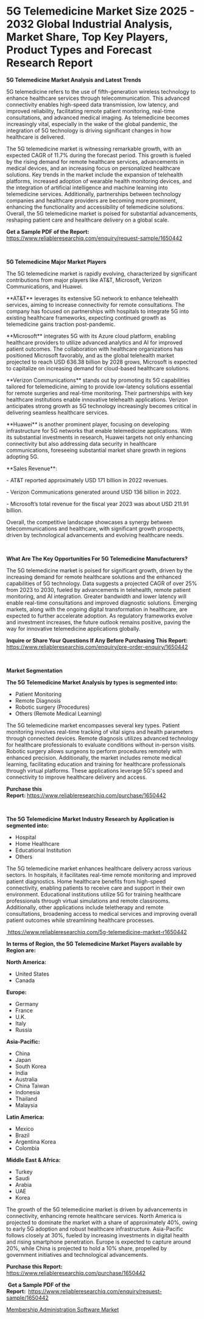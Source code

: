 <p><h1>5G Telemedicine Market Size 2025 - 2032 Global Industrial Analysis, Market Share, Top Key Players, Product Types and Forecast Research Report</h1></p><p><strong>5G Telemedicine Market Analysis and Latest Trends</strong></p>
<p><p>5G telemedicine refers to the use of fifth-generation wireless technology to enhance healthcare services through telecommunication. This advanced connectivity enables high-speed data transmission, low latency, and improved reliability, facilitating remote patient monitoring, real-time consultations, and advanced medical imaging. As telemedicine becomes increasingly vital, especially in the wake of the global pandemic, the integration of 5G technology is driving significant changes in how healthcare is delivered.</p><p>The 5G telemedicine market is witnessing remarkable growth, with an expected CAGR of 11.7% during the forecast period. This growth is fueled by the rising demand for remote healthcare services, advancements in medical devices, and an increasing focus on personalized healthcare solutions. Key trends in the market include the expansion of telehealth platforms, increased adoption of wearable health monitoring devices, and the integration of artificial intelligence and machine learning into telemedicine services. Additionally, partnerships between technology companies and healthcare providers are becoming more prominent, enhancing the functionality and accessibility of telemedicine solutions. Overall, the 5G telemedicine market is poised for substantial advancements, reshaping patient care and healthcare delivery on a global scale.</p></p>
<p><strong>Get a Sample PDF of the Report:&nbsp;</strong> <a href="https://www.reliableresearchiq.com/enquiry/request-sample/1650442?utm_campaign=3283&utm_medium=2&utm_source=Github&utm_content=ia&utm_term=09032025&utm_id=5g-telemedicine">https://www.reliableresearchiq.com/enquiry/request-sample/1650442</a></p>
<p>&nbsp;</p>
<p><strong>5G Telemedicine Major Market Players</strong></p>
<p><p>The 5G telemedicine market is rapidly evolving, characterized by significant contributions from major players like AT&T, Microsoft, Verizon Communications, and Huawei. </p><p>**AT&T** leverages its extensive 5G network to enhance telehealth services, aiming to increase connectivity for remote consultations. The company has focused on partnerships with hospitals to integrate 5G into existing healthcare frameworks, expecting continued growth as telemedicine gains traction post-pandemic.</p><p>**Microsoft** integrates 5G with its Azure cloud platform, enabling healthcare providers to utilize advanced analytics and AI for improved patient outcomes. The collaboration with healthcare organizations has positioned Microsoft favorably, and as the global telehealth market projected to reach USD 636.38 billion by 2028 grows, Microsoft is expected to capitalize on increasing demand for cloud-based healthcare solutions.</p><p>**Verizon Communications** stands out by promoting its 5G capabilities tailored for telemedicine, aiming to provide low-latency solutions essential for remote surgeries and real-time monitoring. Their partnerships with key healthcare institutions enable innovative telehealth applications. Verizon anticipates strong growth as 5G technology increasingly becomes critical in delivering seamless healthcare services.</p><p>**Huawei** is another prominent player, focusing on developing infrastructure for 5G networks that enable telemedicine applications. With its substantial investments in research, Huawei targets not only enhancing connectivity but also addressing data security in healthcare communications, foreseeing substantial market share growth in regions adopting 5G.</p><p>**Sales Revenue**: </p><p>- AT&T reported approximately USD 171 billion in 2022 revenues.</p><p>- Verizon Communications generated around USD 136 billion in 2022.</p><p>- Microsoft’s total revenue for the fiscal year 2023 was about USD 211.91 billion.</p><p>Overall, the competitive landscape showcases a synergy between telecommunications and healthcare, with significant growth prospects, driven by technological advancements and evolving healthcare needs.</p></p>
<p>&nbsp;</p>
<p><strong>What Are The Key Opportunities For 5G Telemedicine Manufacturers?</strong></p>
<p><p>The 5G telemedicine market is poised for significant growth, driven by the increasing demand for remote healthcare solutions and the enhanced capabilities of 5G technology. Data suggests a projected CAGR of over 25% from 2023 to 2030, fueled by advancements in telehealth, remote patient monitoring, and AI integration. Greater bandwidth and lower latency will enable real-time consultations and improved diagnostic solutions. Emerging markets, along with the ongoing digital transformation in healthcare, are expected to further accelerate adoption. As regulatory frameworks evolve and investment increases, the future outlook remains positive, paving the way for innovative telemedicine applications globally.</p></p>
<p><strong>Inquire or Share Your Questions If Any Before Purchasing This Report:</strong> <a href="https://www.reliableresearchiq.com/enquiry/pre-order-enquiry/1650442?utm_campaign=3283&utm_medium=2&utm_source=Github&utm_content=ia&utm_term=09032025&utm_id=5g-telemedicine">https://www.reliableresearchiq.com/enquiry/pre-order-enquiry/1650442</a></p>
<p>&nbsp;</p>
<p><strong>Market Segmentation</strong></p>
<p><strong>The 5G Telemedicine Market Analysis by types is segmented into:</strong></p>
<p><ul><li>Patient Monitoring</li><li>Remote Diagnosis</li><li>Robotic surgery (Procedures)</li><li>Others (Remote Medical Learning)</li></ul></p>
<p><p>The 5G telemedicine market encompasses several key types. Patient monitoring involves real-time tracking of vital signs and health parameters through connected devices. Remote diagnosis utilizes advanced technology for healthcare professionals to evaluate conditions without in-person visits. Robotic surgery allows surgeons to perform procedures remotely with enhanced precision. Additionally, the market includes remote medical learning, facilitating education and training for healthcare professionals through virtual platforms. These applications leverage 5G's speed and connectivity to improve healthcare delivery and access.</p></p>
<p><strong>Purchase this Report:&nbsp;</strong><a href="https://www.reliableresearchiq.com/purchase/1650442?utm_campaign=3283&utm_medium=2&utm_source=Github&utm_content=ia&utm_term=09032025&utm_id=5g-telemedicine">https://www.reliableresearchiq.com/purchase/1650442</a></p>
<p>&nbsp;</p>
<p><strong>The 5G Telemedicine Market Industry Research by Application is segmented into:</strong></p>
<p><ul><li>Hospital</li><li>Home Healthcare</li><li>Educational Institution</li><li>Others</li></ul></p>
<p><p>The 5G telemedicine market enhances healthcare delivery across various sectors. In hospitals, it facilitates real-time remote monitoring and improved patient diagnostics. Home healthcare benefits from high-speed connectivity, enabling patients to receive care and support in their own environment. Educational institutions utilize 5G for training healthcare professionals through virtual simulations and remote classrooms. Additionally, other applications include teletherapy and remote consultations, broadening access to medical services and improving overall patient outcomes while streamlining healthcare processes.</p></p>
<p><a href="https://www.reliableresearchiq.com/5g-telemedicine-market-r1650442?utm_campaign=3283&utm_medium=2&utm_source=Github&utm_content=ia&utm_term=09032025&utm_id=5g-telemedicine">&nbsp;https://www.reliableresearchiq.com/5g-telemedicine-market-r1650442</a></p>
<p><strong>In terms of Region, the 5G Telemedicine Market Players available by Region are:</strong></p>
<p>
    <p> <strong> North America: </strong>
        <ul>
            <li>United States</li>
            <li>Canada</li>
        </ul>
        </p> 
    <p> <strong> Europe: </strong>
        <ul>
            <li>Germany</li>
            <li>France</li>
            <li>U.K.</li>
            <li>Italy</li>
            <li>Russia</li>
        </ul>
        </p> 
    <p> <strong> Asia-Pacific: </strong>
        <ul>
            <li>China</li>
            <li>Japan</li>
            <li>South Korea</li>
            <li>India</li>
            <li>Australia</li>
            <li>China Taiwan</li>
            <li>Indonesia</li>
            <li>Thailand</li>
            <li>Malaysia</li>
        </ul>
        </p> 
    <p> <strong> Latin America: </strong>
        <ul>
            <li>Mexico</li>
            <li>Brazil</li>
            <li>Argentina Korea</li>
            <li>Colombia</li>
        </ul>
        </p> 
    <p> <strong> Middle East & Africa: </strong>
        <ul>
            <li>Turkey</li>
            <li>Saudi</li>
            <li>Arabia</li>
            <li>UAE</li>
            <li>Korea</li>
        </ul>
    </p>
    </p>
<p><p>The growth of the 5G telemedicine market is driven by advancements in connectivity, enhancing remote healthcare services. North America is projected to dominate the market with a share of approximately 40%, owing to early 5G adoption and robust healthcare infrastructure. Asia-Pacific follows closely at 30%, fueled by increasing investments in digital health and rising smartphone penetration. Europe is expected to capture around 20%, while China is projected to hold a 10% share, propelled by government initiatives and technological advancements.</p></p>
<p><strong>Purchase this Report: </strong><a href="https://www.reliableresearchiq.com/purchase/1650442?utm_campaign=3283&utm_medium=2&utm_source=Github&utm_content=ia&utm_term=09032025&utm_id=5g-telemedicine">https://www.reliableresearchiq.com/purchase/1650442</a></p>
<p>&nbsp;<strong>Get a Sample PDF of the Report:&nbsp;&nbsp;</strong><a href="https://www.reliableresearchiq.com/enquiry/request-sample/1650442?utm_campaign=3283&utm_medium=2&utm_source=Github&utm_content=ia&utm_term=09032025&utm_id=5g-telemedicine">https://www.reliableresearchiq.com/enquiry/request-sample/1650442</a></p>
<p><strong></strong></p>
<p><p><a href="https://github.com/supicweg/Market-Research-Report-List-1/blob/main/membership-administration-software-market.md?utm_campaign=3283&utm_medium=2&utm_source=Github&utm_content=ia&utm_term=09032025&utm_id=5g-telemedicine">Membership Administration Software Market</a></p></p>